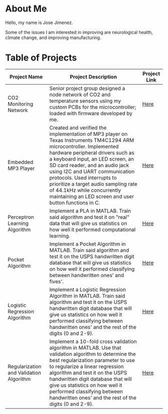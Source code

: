 # About Me

Hello, my name is Jose Jimenez.

Some of the issues I am interested in improving are neurological health, climate change, and improving manufacturing.

# Table of Projects

| Project Name | Project Description | Project Link |
| ----------- | ----------- | ----------- |
| CO2 Monitoring Network | Senior project group designed a node network of CO2 and temperature sensors using my custom PCBs for the microcontroller; loaded with firmware developed by me. | [Here](https://github.com/JoseJimenez98/CO2_Monitoring_Network) |
| Embedded MP3 Player | Created and verified the implementation of MP3 player on Texas Instruments TM4C1294 ARM microcontroller. Implemented hardware peripheral drivers such as a keyboard input, an LED screen, an SD card reader, and an audio jack using I2C and UART communication protocols. Used interrupts to prioritize a target audio sampling rate of 44.1kHz while concurrently maintaining an LED screen and user button functions in C. | [Here](https://github.com/JoseJimenez98/embedded_mp3_player/tree/main) |
| Perceptron Learning Algorithm | Implement a PLA in MATLAB. Train said algorithm and test it on "real" data that will give us statistics on how well it performed computational learning. | [Here](https://github.com/JoseJimenez98/computational_intelligence/tree/main/Perceptron%20Learning%20Algorithm) |
| Pocket Algorithm | Implement a Pocket Algorithm in MATLAB. Train said algorithm and test it on the USPS handwritten digit database that will give us statistics on how well it performed classifying between handwritten ones' and fives'. | [Here](https://github.com/JoseJimenez98/computational_intelligence/tree/main/Pocket%20Algorithm) |
| Logistic Regression Algorithm | Implement a Logistic Regression Algorithm in MATLAB. Train said algorithm and test it on the USPS handwritten digit database that will give us statistics on how well it performed classifying between handwritten ones' and the rest of the digits (0 and 2-9). | [Here](https://github.com/JoseJimenez98/computational_intelligence/tree/main/Logistc%20Regression%20Algorithm) |
| Regularization and Validation Algorithm | Implement a 10-fold cross validation algorithm in MATLAB. Use that validation algorithm to determine the best regularization parameter to use to regularize a linear regression algorithm and test it on the USPS handwritten digit database that will give us statistics on how well it performed classifying between handwritten ones' and the rest of the digits (0 and 2-9). | [Here](https://github.com/JoseJimenez98/computational_intelligence/tree/main/Regularization%20and%20Validation) |

